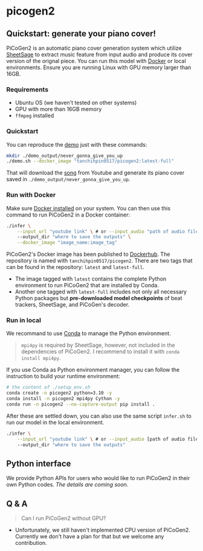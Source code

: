 # picogen2

## Quickstart: generate your piano cover!
PiCoGen2 is an automatic piano cover generation system which utilize [SheetSage](https://github.com/chrisdonahue/sheetsage) to extract music feature from input audio and produce its cover version of the orignal piece.
You can run this model with [Docker](https://docs.docker.com/) or local environments. Ensure you are running Linux with GPU memory larger than 16GB.

### Requirements
* Ubuntu OS (we haven't tested on other systems)
* GPU with more than 16GB memory
* `ffmpeg` installed

### Quickstart
You can reproduce the [demo]() just with these commands:
```sh
mkdir ./demo_output/never_gonna_give_you_up
./demo.sh --docker_image "tanchihpin0517/picogen2:latest-full"
```
That will download the [song](https://www.youtube.com/watch?v=dQw4w9WgXcQ) from Youtube and generate its piano cover saved in `./demo_output/never_gonna_give_you_up`.



### Run with Docker
Make sure [Docker installed](https://docs.docker.com/desktop/install/linux-install/) on your system. You can then use this command to run PiCoGen2 in a Docker container:
```sh
./infer \
    --input_url "youtube link" \ # or --input_audio "path of audio file"
    --output_dir "where to save the outputs" \
    --docker_image "image_name:image_tag"
```
PiCoGen2's Docker image has been published to [Dockerhub](https://hub.docker.com/repository/docker/tanchihpin0517/picogen2/general). The repository is named with `tanchihpin0517/picogen2`. There are two tags that can be found in the repository: `latest` and `latest-full`.

- The image tagged with `latest` contains the complete Python environment to run PiCoGen2 that are installed by Conda.
- Another one tagged with `latest-full` includes not only all necessary Python packages but **pre-downloaded model checkpoints** of beat trackers, SheetSage, and PiCoGen's decoder.


### Run in local
We recommand to use [Conda](https://conda.io/projects/conda/en/latest/user-guide/getting-started.html) to manage the Python environment.

> `mpi4py` is required by SheetSage, however, not included in the dependencies of PiCoGen2. I recommend to install it with `conda install mpi4py`.

If you use Conda as Python environment manager, you can follow the instruction to build your runtime environment:
```sh
# the content of ./setup_env.sh
conda create -n picogen2 python=3.10 -y
conda install -n picogen2 mpi4py Cython -y
conda run -n picogen2 --no-capture-output pip install .
```
After these are settled down, you can also use the same script `infer.sh` to run our model in the local environment.
```sh
./infer \
    --input_url "youtube link" \ # or --input_audio [path of audio file] 
    --output_dir "where to save the outputs"
```



## Python interface
We provide Python APIs for users who would like to run PiCoGen2 in their own Python codes. *The details are coming soon.*

## Q & A
> Can I run PiCoGen2 without GPU?
- Unfortunately, we still haven't implemented CPU version of PiCoGen2. Currently we don't have a plan for that but we welcome any contribution.

